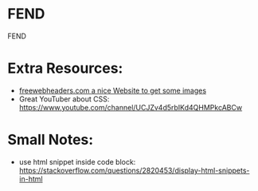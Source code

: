 # FEND
FEND



# Extra Resources:
* [freewebheaders.com a nice Website to get some images](https://www.freewebheaders.com/backgrounds/technology-background/gallery/page/5)
* Great YouTuber about CSS: https://www.youtube.com/channel/UCJZv4d5rbIKd4QHMPkcABCw



# Small Notes:
* use html snippet inside code block: https://stackoverflow.com/questions/2820453/display-html-snippets-in-html
